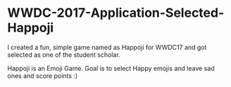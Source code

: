 # WWDC-2017-Application-Selected-Happoji
I created a fun, simple game named as Happoji for WWDC17 and got selected as one of the student scholar.

Happoji is an Emoji Game. Goal is to select Happy emojis and leave sad ones and score points :) 
